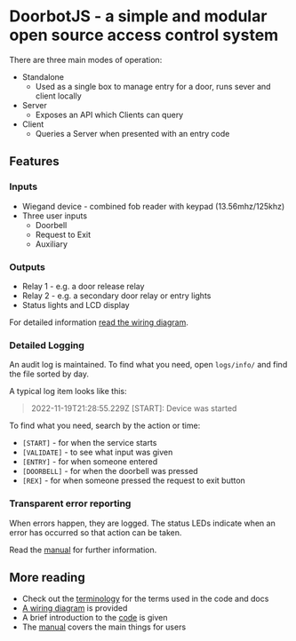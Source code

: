 # DoorbotJS - a simple and modular open source access control system

There are three main modes of operation:
* Standalone
  * Used as a single box to manage entry for a door, runs sever and client locally
* Server
  * Exposes an API which Clients can query 
* Client
  * Queries a Server when presented with an entry code


## Features
### Inputs
* Wiegand device - combined fob reader with keypad (13.56mhz/125khz)
* Three user inputs
  * Doorbell
  * Request to Exit
  * Auxiliary

### Outputs
* Relay 1 - e.g. a door release relay
* Relay 2 - e.g. a secondary door relay or entry lights
* Status lights and LCD display

For detailed information [read the wiring diagram](./docs/wiring.md).

### Detailed Logging
An audit log is maintained. To find what you need, open `logs/info/` and find the file sorted by day.

A typical log item looks like this:
> 2022-11-19T21:28:55.229Z [START]: Device was started

To find what you need, search by the action or time:
- `[START]` - for when the service starts
- `[VALIDATE]` - to see what input was given
- `[ENTRY]` - for when someone entered
- `[DOORBELL]` - for when the doorbell was pressed
- `[REX]` - for when someone pressed the request to exit button

### Transparent error reporting
When errors happen, they are logged.
The status LEDs indicate when an error has occurred so that action can be taken.

Read the [manual](docs/manual.md) for further information.

## More reading
* Check out the [terminology](docs/terminology.md) for the terms used in the code and docs
* [A wiring diagram](./docs/wiring.md) is provided
*  A brief introduction to the [code](./docs/code.md) is given
*  The [manual](docs/manual.md) covers the main things for users